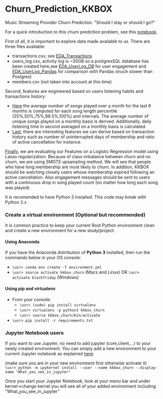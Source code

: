 # Churn_Prediction_KKBOX
Music Streaming Provider Churn Prediction.
"Should I stay or should I go?"

For a quick introduction to this churn prediction problem, see this [notebook](https://github.com/cedricherman/Churn_Prediction_KKBOX/blob/master/notebooks/01_Introduction.ipynb).


First of all, it is important to explore data made available to us.
There are three files available:

- transactions.csv, see [EDA_Transactions](https://github.com/cedricherman/Churn_Prediction_KKBOX/blob/master/notebooks/02_Transactions_EDA_Pandas.ipynb)
- users_log.csv, activity log is ~30GB so a postgresSQL database has been created here,see [EDA_UserLog_DB](https://github.com/cedricherman/Churn_Prediction_KKBOX/blob/master/notebooks/03b_UserActivity_EDA_DB.ipynb) for user
engagement and 
[EDA_UserLog_Pandas](https://github.com/cedricherman/Churn_Prediction_KKBOX/blob/master/notebooks/03b_UserActivity_EDA_Pandas.ipynb)
for comparison with Pandas (much slower than Postgres)
- members.csv (not taken into account at this time)


Second, features are engineered based on users listening habits and transactions history:

- [Here](https://github.com/cedricherman/Churn_Prediction_KKBOX/blob/master/notebooks/05_UserActivity_Feature_Engineering.ipynb) the average number of songs played over a month for the last 6 months is computed for each
song length percentile (25%,50%,75%,98.5%,100%) and intervals. The average number of unique songs played on a monthly basis is derived. Additionally, daily listening time in second averaged on a monthly basis is calculated.
- [Last](https://github.com/cedricherman/Churn_Prediction_KKBOX/blob/master/notebooks/04_Transactions_Feature_Engineering.ipynb), there are interesting features we can derive based on transaction history such as number of uninterrupted days of membership and ratio of active cancellation for instance.


[Finally](https://github.com/cedricherman/Churn_Prediction_KKBOX/blob/master/notebooks/06_Model_Building.ipynb), we are evaluating our Features on a Logistic Regression model using Lasso regularization. Because of class imbalance 
between churn and no churn, we are using SMOTE upsampling method. We will see that people who have long membership are most likely to churn. In addition, KKBOX should be watching closely users whose membership expired following an active cancellation. Also engagement messages should be sent to users with a continuous drop in song played count (no matter how long each song was played).


It is recomended to have Python 3 installed. This code may break with Python 2.x

### Create a virtual environment (Optional but recommended)
It is common practice to keep your current Root Python environment clean and create a new environment for a new study/project.

#### Using Anaconda
If you have the Anaconda distribution of **Python 3** installed, then run the commands below in your OS console:

- `\usr> conda env create -f environment.yml`
- `\usr> source activate kkbox_churn` (Macs and Linux) OR `\usr> activate blackfriday` (Windows)

#### Using pip and virtualenv
- From your console:
    - `\usr> (sudo) pip install virtualenv`
    - `\usr> virtualenv -p python3 kkbox_churn`
    - `\usr> source kkbox_churn/bin/activate`
- `\usr> pip install -r requirements.txt`


### Jupyter Notebook users
If you want to use Jupyter, no need to add jupyter (core,client,...) to your newly created environment. You can simply add a new environment to your current Jupyter notebook as explained [here](https://stackoverflow.com/questions/39604271/conda-environments-not-showing-up-in-jupyter-notebook#44786736):<br>

(make sure you are in your new environment first otherwise activate it)
`\usr> python -m ipykernel install --user --name kkbox_churn --display-name "What_you_see_in_jupyter"`

Once you start your Jupyter Notebook, look at your menu bar and under kernel->change kernel you will see all of your added environment including  "What_you_see_in_jupyter"

